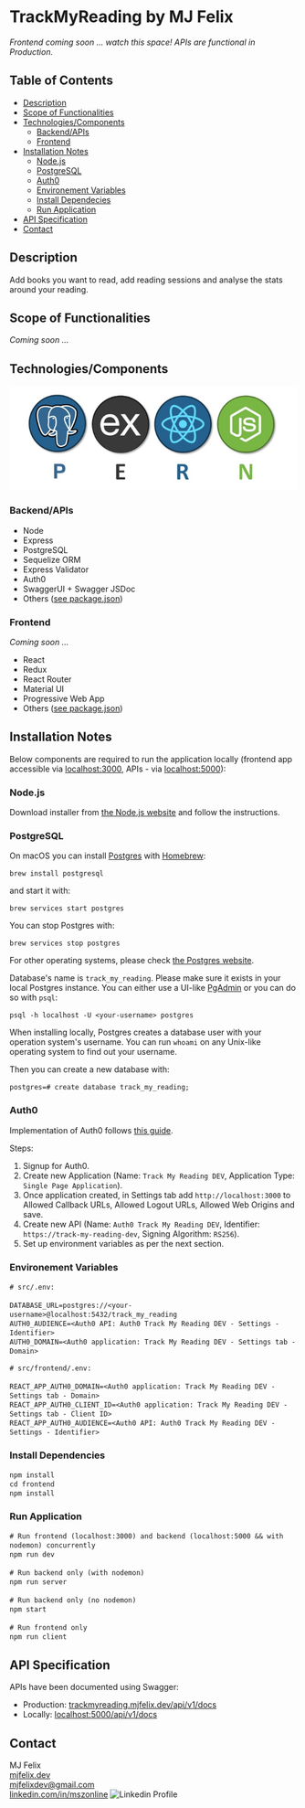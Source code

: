 # TrackMyReading by MJ Felix

_Frontend coming soon ... watch this space! APIs are functional in Production._

## Table of Contents

- [Description](#description)
- [Scope of Functionalities](#scope-of-functionalities)
- [Technologies/Components](#technologiescomponents)
  - [Backend/APIs](#backendapis)
  - [Frontend](#frontend)
- [Installation Notes](#installation-notes)
  - [Node.js](#nodejs)
  - [PostgreSQL](#postgresql)
  - [Auth0](#auth0)
  - [Environement Variables](#environement-variables)
  - [Install Dependecies](#install-dependencies)
  - [Run Application](#run-application)
- [API Specification](#api-specification)
- [Contact](#contact)

## Description

Add books you want to read, add reading sessions and analyse the stats around your reading.

## Scope of Functionalities

_Coming soon ..._

## Technologies/Components

![PERN stack](./frontend/public/pern-stack.jpg)

### Backend/APIs

- Node
- Express
- PostgreSQL
- Sequelize ORM
- Express Validator
- Auth0
- SwaggerUI + Swagger JSDoc
- Others ([see package.json](https://github.com/mj-felix/track-my-reading/blob/main/package.json))

### Frontend

_Coming soon ..._

- React
- Redux
- React Router
- Material UI
- Progressive Web App
- Others ([see package.json](https://github.com/mj-felix/track-my-reading/blob/main/frontend/package.json))

## Installation Notes

Below components are required to run the application locally (frontend app accessible via [localhost:3000](http://localhost:3000), APIs - via [localhost:5000](http://localhost:5000)):

### Node.js

Download installer from [the Node.js website](https://nodejs.org/en/download/) and follow the instructions.

### PostgreSQL

On macOS you can install [Postgres](https://www.postgresql.org) with [Homebrew](https://brew.sh/):

```
brew install postgresql
```

and start it with:

```
brew services start postgres
```

You can stop Postgres with:

```
brew services stop postgres
```

For other operating systems, please check [the Postgres website](https://www.postgresql.org/download/).

Database's name is `track_my_reading`. Please make sure it exists in your local Postgres instance. You can either use a UI-like [PgAdmin](https://www.pgadmin.org) or you can do so with `psql`:

```
psql -h localhost -U <your-username> postgres
```

When installing locally, Postgres creates a database user with your operation system's username. You can run `whoami` on any Unix-like operating system to find out your username.

Then you can create a new database with:

```
postgres=# create database track_my_reading;
```

### Auth0

Implementation of Auth0 follows [this guide](https://auth0.com/blog/complete-guide-to-react-user-authentication).

Steps:

1. Signup for Auth0.
2. Create new Application (Name: `Track My Reading DEV`, Application Type: `Single Page Application`).
3. Once application created, in Settings tab add `http://localhost:3000` to Allowed Callback URLs, Allowed Logout URLs, Allowed Web Origins and save.
4. Create new API (Name: `Auth0 Track My Reading DEV`, Identifier: `https://track-my-reading-dev`, Signing Algorithm: `RS256`).
5. Set up environment variables as per the next section.

### Environement Variables

```
# src/.env:

DATABASE_URL=postgres://<your-username>@localhost:5432/track_my_reading
AUTH0_AUDIENCE=<Auth0 API: Auth0 Track My Reading DEV - Settings - Identifier>
AUTH0_DOMAIN=<Auth0 application: Track My Reading DEV - Settings tab - Domain>
```

```
# src/frontend/.env:

REACT_APP_AUTH0_DOMAIN=<Auth0 application: Track My Reading DEV - Settings tab - Domain>
REACT_APP_AUTH0_CLIENT_ID=<Auth0 application: Track My Reading DEV - Settings tab - Client ID>
REACT_APP_AUTH0_AUDIENCE=<Auth0 API: Auth0 Track My Reading DEV - Settings - Identifier>
```

### Install Dependencies

```
npm install
cd frontend
npm install
```

### Run Application

```
# Run frontend (localhost:3000) and backend (localhost:5000 && with nodemon) concurrently
npm run dev

# Run backend only (with nodemon)
npm run server

# Run backend only (no nodemon)
npm start

# Run frontend only
npm run client
```

## API Specification

APIs have been documented using Swagger:

- Production: [trackmyreading.mjfelix.dev/api/v1/docs](https://trackmyreading.mjfelix.dev/api/v1/docs)
- Locally: [localhost:5000/api/v1/docs](http://localhost:5000/api/v1/docs)

## Contact

MJ Felix<br>
[mjfelix.dev](https://mjfelix.dev)<br>
mjfelixdev@gmail.com<br>
[linkedin.com/in/mszonline](https://www.linkedin.com/in/mjfelix/) ![Linkedin Profile](https://i.stack.imgur.com/gVE0j.png)
